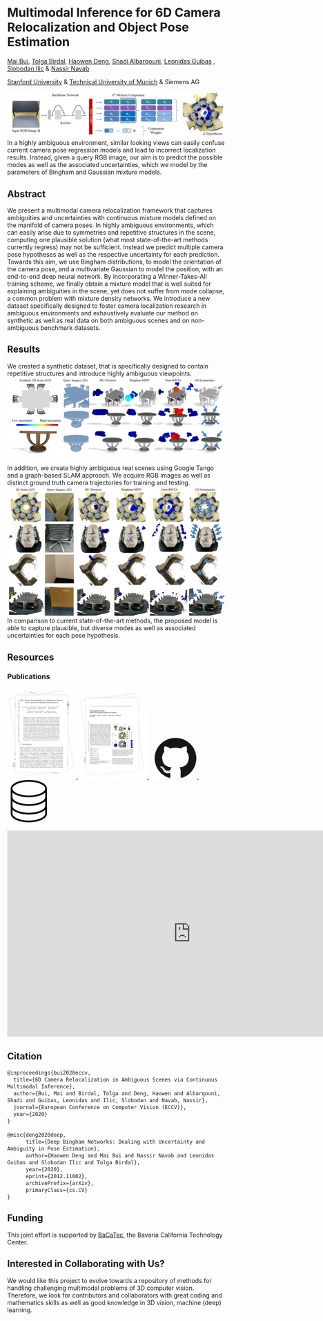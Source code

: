 # Multimodal Inference for 6D Camera Relocalization and Object Pose Estimation

[Mai Bui](http://campar.in.tum.de/Main/MaiBui), [Tolga Birdal](http://tbirdal.me/), [Haowen Deng](http://campar.in.tum.de/Main/HaowenDeng),  [Shadi Albarqouni](http://campar.in.tum.de/Main/ShadiAlbarqouni), [Leonidas Guibas](https://profiles.stanford.edu/leonidas-guibas) , [Slobodan Ilic](http://campar.in.tum.de/Main/SlobodanIlic) & [Nassir Navab](http://campar.in.tum.de/WebHome)

[Stanford University](http://www.stanford.edu) & [Technical University of Munich](http://www.tum.de) & Siemens AG

![Multimodal 6D Camera Pose Predictions](docs/framework.png)
In a highly ambiguous environment, similar looking views can easily confuse current camera pose regression models and lead to incorrect localization
results. Instead, given a query RGB image, our aim is to predict the possible modes as well as the associated uncertainties, which we model by the parameters
of Bingham and Gaussian mixture models.

## Abstract
We present a multimodal camera relocalization framework that captures ambiguities and uncertainties with continuous mixture models defined on the manifold of camera poses. In highly ambiguous environments, which can easily arise due to symmetries and repetitive structures in the scene, computing one plausible solution (what most state-of-the-art methods currently regress) may not be sufficient. Instead we predict multiple camera pose hypotheses as well as the respective uncertainty for each prediction. Towards this aim, we use Bingham distributions, to model the orientation of the camera pose, and a multivariate Gaussian to model the position, with an end-to-end deep neural network. By incorporating a Winner-Takes-All training scheme, we finally obtain a mixture model that is well suited for explaining ambiguities in the scene, yet does not suffer from mode collapse, a common problem with mixture density networks. We introduce a new dataset specifically designed to foster camera localization research in ambiguous environments and exhaustively evaluate our method on synthetic as well as real data on both ambiguous scenes and on non-ambiguous benchmark datasets.

## Results
We created a synthetic dataset, that is specifically designed to contain repetitive structures and introduce highly ambiguous viewpoints. 
![Qualitative results on synthetic scenes](docs/synthetic_scenes.png)

In addition, we create highly ambiguous real scenes using Google Tango and a graph-based SLAM approach. We acquire RGB images as well as distinct ground truth camera trajectories for training and testing. 
![Qualitative results on real scenes](docs/real_scenes.png)
In comparison to current state-of-the-art methods, the proposed model is able to capture plausible, but diverse modes as well as associated uncertainties for each pose hypothesis. 


## Resources
### Publications
<p align="center">
  <div class="special-class" markdown="1">
<p><a href="https://arxiv.org/abs/2004.04807">
  <img width="160" src="docs/ECCV20_thumb2.jpg">
 </a>
<a href="https://arxiv.org/abs/2012.11002">
  <img width="160" src="docs/DBN_thumb2.jpg">
 </a>&nbsp;&nbsp;
    <a href="https://github.com/Multimodal3DVision/torch_bingham">
  <img width="100" src="docs/github.jpg">
 </a>&nbsp;&nbsp;&nbsp;&nbsp;
    <a href="http://campar.in.tum.de/files/AmbiguousRelocDataset/Ambiguous_ReLoc_Dataset.zip">
  <img width="100" src="docs/data.jpg">
 </a>
    </p>
</div>
  
</p>

<!--More information and details can be found in our [paper](https://arxiv.org/abs/2004.04807 "Paper").-->

<!--The link for downloading our ambiguous relocalization dataset is available [here](http://campar.in.tum.de/files/AmbiguousRelocDataset/Ambiguous_ReLoc_Dataset.zip).

<!--### Source Code
<!--The implementation of our work can be found [here](https://github.com/Multimodal3DVision/torch_bingham).

## Video
<!--<a href="https://www.youtube.com/watch?v=SCKwR1uvNmM&feature=youtu.be" target="_blank"><img src="docs/video.png" 
alt="Video - 6D Continuous Multimodal Inference" width="560" height="auto" border="10" /></a>-->
 <iframe width="850" height="478" src="https://www.youtube.com/embed/SCKwR1uvNmM" frameborder="0" allow="accelerometer; autoplay; encrypted-media; gyroscope; picture-in-picture" allowfullscreen></iframe>

## Citation
```
@inproceedings{bui2020eccv,
  title={6D Camera Relocalization in Ambiguous Scenes via Continuous Multimodal Inference},
  author={Bui, Mai and Birdal, Tolga and Deng, Haowen and Albarqouni, Shadi and Guibas, Leonidas and Ilic, Slobodan and Navab, Nassir},
  journal={European Conference on Computer Vision (ECCV)},
  year={2020}
}

@misc{deng2020deep,
      title={Deep Bingham Networks: Dealing with Uncertainty and Ambiguity in Pose Estimation}, 
      author={Haowen Deng and Mai Bui and Nassir Navab and Leonidas Guibas and Slobodan Ilic and Tolga Birdal},
      year={2020},
      eprint={2012.11002},
      archivePrefix={arXiv},
      primaryClass={cs.CV}
}
```

## Funding 
This joint effort is supported by [BaCaTec](http://www.bacatec.de/en/index.html), the Bavaria California Technology Center. 

## Interested in Collaborating with Us?
We would like this project to evolve towards a repository of methods for handling challenging multimodal problems of 3D computer vision. Therefore, we look for contributors and collaborators with great coding and mathematics skills as well as good knowledge in 3D vision, machine (deep) learning.
